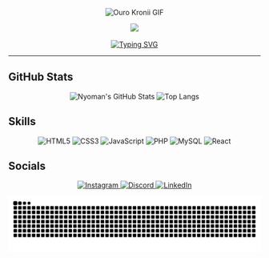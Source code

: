 <p align="center">
  <img src="img/kronii-maid.gif" alt="Ouro Kronii GIF" width="600px" />
</p>

<p align="center">
  <img src="https://profile-counter.glitch.me/nyomantirtha/count.svg?"  />
</p>


<p align="center">
  <a href="https://git.io/typing-svg">
    <img src="https://readme-typing-svg.demolab.com?font=Fira+Code&pause=1000&color=4006FC&width=435&lines=Hi+there!+I'm+Nyoman+Tirtha+Yuda;Welcome+to+my+Github+Profile+%F0%9F%91%8B" alt="Typing SVG" />
  </a>
</p>

---

## GitHub Stats

<p align="center">
  <img src="https://github-readme-stats.vercel.app/api?username=NyomanTirtha&show_icons=true&theme=radical" alt="Nyoman's GitHub Stats" />
  <img src="https://github-readme-stats.vercel.app/api/top-langs/?username=NyomanTirtha&layout=compact&theme=radical" alt="Top Langs" />
</p>

## Skills

<p align="center">
  <img src="https://img.shields.io/badge/HTML5-E34F26?style=for-the-badge&logo=html5&logoColor=white" alt="HTML5" />
  <img src="https://img.shields.io/badge/CSS3-1572B6?style=for-the-badge&logo=css3&logoColor=white" alt="CSS3" />
  <img src="https://img.shields.io/badge/JavaScript-F7DF1E?style=for-the-badge&logo=javascript&logoColor=black" alt="JavaScript" />
  <img src="https://img.shields.io/badge/PHP-777BB4?style=for-the-badge&logo=php&logoColor=white" alt="PHP" />
  <img src="https://img.shields.io/badge/MySQL-4479A1?style=for-the-badge&logo=mysql&logoColor=white" alt="MySQL" />
  <img src="https://img.shields.io/badge/React-20232A?style=for-the-badge&logo=react&logoColor=61DAFB" alt="React" />
</p>

## Socials

<p align="center">
  <a href="https://www.instagram.com/txrtha/" target="_blank">
    <img src="https://img.shields.io/badge/Instagram-E4405F?style=for-the-badge&logo=instagram&logoColor=white" alt="Instagram" />
  </a>
  <a href="https://discord.com/users/413216233530327042" target="_blank">
    <img src="https://img.shields.io/badge/Discord-5865F2?style=for-the-badge&logo=discord&logoColor=white" alt="Discord" />
  </a>
  <a href="https://linkedin.com/in/nyoman-tirtha-yuda/" target="_blank">
    <img src="https://img.shields.io/badge/LinkedIn-0A66C2?style=for-the-badge&logo=linkedin&logoColor=white" alt="LinkedIn" />
  </a>
</p>

<img src="https://raw.githubusercontent.com/nyomantirtha/nyomantirtha/output/snake.svg" alt="Snake animation" />
